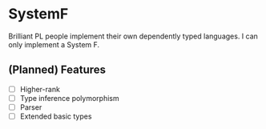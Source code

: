 # SystemF

Brilliant PL people implement their own dependently typed languages.
I can only implement a System F.

## (Planned) Features

- [ ] Higher-rank
- [ ] Type inference polymorphism
- [ ] Parser
- [ ] Extended basic types

